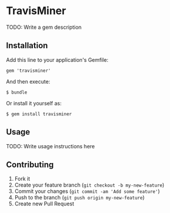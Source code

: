 # TravisMiner

TODO: Write a gem description

## Installation

Add this line to your application's Gemfile:

    gem 'travisminer'

And then execute:

    $ bundle

Or install it yourself as:

    $ gem install travisminer

## Usage

TODO: Write usage instructions here

## Contributing

1. Fork it
2. Create your feature branch (`git checkout -b my-new-feature`)
3. Commit your changes (`git commit -am 'Add some feature'`)
4. Push to the branch (`git push origin my-new-feature`)
5. Create new Pull Request

